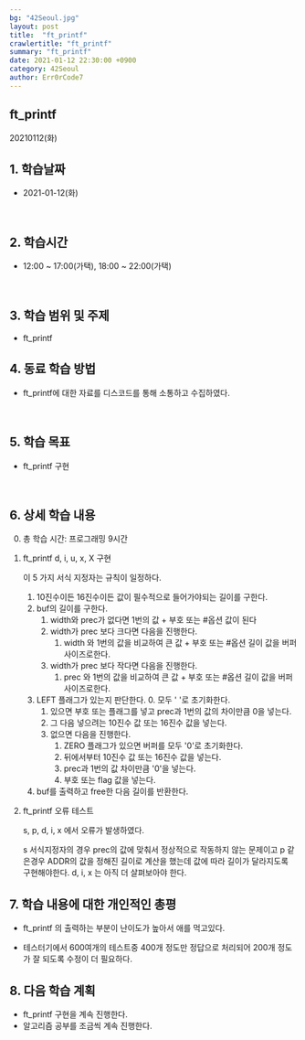 ```yaml
---
bg: "42Seoul.jpg"
layout: post
title:  "ft_printf"
crawlertitle: "ft_printf"
summary: "ft_printf"
date: 2021-01-12 22:30:00 +0900
category: 42Seoul
author: Err0rCode7
---
```


ft_printf
---

20210112(화)

## 1. 학습날짜

- 2021-01-12(화)
<br>

## 2. 학습시간

- 12:00 ~ 17:00(가택), 18:00 ~ 22:00(가택)
<br>

## 3. 학습 범위 및 주제

- ft_printf

## 4. 동료 학습 방법

- ft_printf에 대한 자료를 디스코드를 통해 소통하고 수집하였다.
<br>

## 5. 학습 목표

- ft_printf 구현

<br>

## 6. 상세 학습 내용

0. 총 학습 시간: 프로그래밍 9시간

1. ft_printf d, i, u, x, X 구현

	이 5 가지 서식 지정자는 규칙이 일정하다.

	1. 10진수이든 16진수이든 값이 필수적으로 들어가야되는 길이를 구한다.
	2. buf의 길이를 구한다.
		1. width와 prec가 없다면 1번의 값 + 부호 또는 #옵션 값이 된다
		2. width가 prec 보다 크다면 다음을 진행한다.
			1. width 와 1번의 값을 비교하여 큰 값 + 부호 또는 #옵션 길이 값을 버퍼 사이즈로한다.
		3. width가 prec 보다 작다면 다음을 진행한다.
			1. prec 와 1번의 값을 비교하여 큰 값 + 부호 또는 #옵션 길이 값을 버퍼 사이즈로한다.
	3. LEFT 플래그가 있는지 판단한다.
		0. 모두 ' '로 초기화한다.
		1. 있으면 부호 또는 플래그를 넣고 prec과 1번의 값의 차이만큼 0을 넣는다.
		2. 그 다음 넣으려는 10진수 값 또는 16진수 값을 넣는다.
		2. 없으면 다음을 진행한다.
			1. ZERO 플래그가 있으면 버퍼를 모두 '0'로 초기화한다.
			2. 뒤에서부터 10진수 값 또는 16진수 값을 넣는다.
			3. prec과 1번의 값 차이만큼 '0'을 넣는다.
			4. 부호 또는 flag 값을 넣는다.
	4. buf를 출력하고 free한 다음 길이를 반환한다.

2. ft_printf 오류 테스트

	s, p, d, i, x 에서 오류가 발생하였다.

	s 서식지정자의 경우 prec의 값에 맞춰서 정상적으로 작동하지 않는 문제이고 p 같은경우 ADDR의 값을 정해진 길이로 계산을 했는데 값에 따라 길이가 달라지도록 구현해야한다. d, i, x 는 아직 더 살펴보아야 한다.

## 7. 학습 내용에 대한 개인적인 총평

- ft_printf 의 출력하는 부분이 난이도가 높아서 애를 먹고있다.

- 테스터기에서 600여개의 테스트중 400개 정도만 정답으로 처리되어 200개 정도가 잘 되도록 수정이 더 필요하다.

## 8. 다음 학습 계획

- ft_printf 구현을 계속 진행한다.
- 알고리즘 공부를 조금씩 계속 진행한다.
